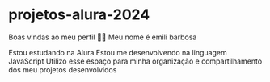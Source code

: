 # projetos-alura-2024
Boas vindas ao meu perfil 💙💙
Meu nome é emili barbosa 

Estou estudando na Alura
Estou me desenvolvendo na linguagem JavaScript
Utilizo esse espaço para minha organização e compartilhamento dos meu projetos desenvolvidos
